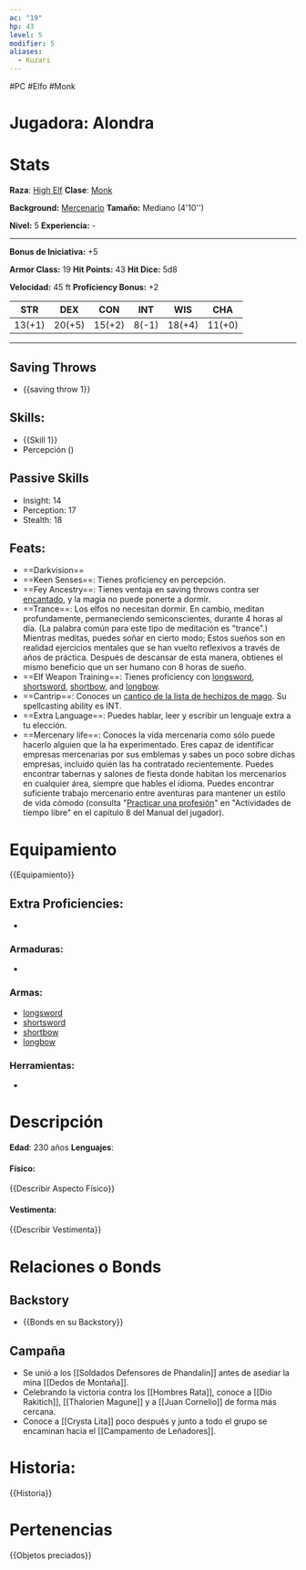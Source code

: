 ```yaml
---
ac: "19"
hp: 43
level: 5
modifier: 5
aliases:
  - Kuzari
---
```

#PC #Elfo #Monk
# Jugadora: Alondra
# Stats
**Raza**: [High Elf](https://5e.tools/races.html#elf%20(high)_phb)
**Clase**: [Monk](https://5e.tools/classes.html#monk_phb)

**Background:** [Mercenario](https://5e.tools/backgrounds.html#mercenary%20veteran_scag)
**Tamaño:** Mediano (4'10'')

**Nivel:** 5
**Experiencia:** -
***
**Bonus de Iniciativa:** +5

**Armor Class:** 19
**Hit Points:** 43
**Hit Dice:** 5d8

**Velocidad:** 45 ft
**Proficiency Bonus:** +2

|  STR   |  DEX   |  CON   |  INT  |  WIS   |  CHA   |
| :----: | :----: | :----: | :---: | :----: | :----: |
| 13(+1) | 20(+5) | 15(+2) | 8(-1) | 18(+4) | 11(+0) |
***
## Saving Throws
- {{saving throw 1}}
## **Skills**:
- {{Skill 1}}
- Percepción ()
## Passive Skills
- Insight: 14 
- Perception: 17
- Stealth: 18
## Feats:
- ==Darkvision==
- ==Keen Senses==: Tienes proficiency en percepción.
- ==Fey Ancestry==: Tienes ventaja en saving throws contra ser [encantado](https://5e.tools/conditionsdiseases.html#charmed_phb), y la magia no puede ponerte a dormir.
- ==Trance==: Los elfos no necesitan dormir. En cambio, meditan profundamente, permaneciendo semiconscientes, durante 4 horas al día. (La palabra común para este tipo de meditación es "trance".) Mientras meditas, puedes soñar en cierto modo; Estos sueños son en realidad ejercicios mentales que se han vuelto reflexivos a través de años de práctica. Después de descansar de esta manera, obtienes el mismo beneficio que un ser humano con 8 horas de sueño.
- ==Elf Weapon Training==: Tienes proficiency con [longsword](https://5e.tools/items.html#longsword_phb), [shortsword](https://5e.tools/items.html#shortsword_phb), [shortbow](https://5e.tools/items.html#shortbow_phb), and [longbow](https://5e.tools/items.html#longbow_phb).
- ==Cantrip==: Conoces un [cantico de la lista de hechizos de mago](https://5e.tools/spells.html#blankhash,flstlevel:0=1,flstclass:wizard=1). Su spellcasting ability es INT.
- ==Extra Language==: Puedes hablar, leer y escribir un lenguaje extra a tu elección.
- ==Mercenary life==: Conoces la vida mercenaria como sólo puede hacerlo alguien que la ha experimentado. Eres capaz de identificar empresas mercenarias por sus emblemas y sabes un poco sobre dichas empresas, incluido quién las ha contratado recientemente. Puedes encontrar tabernas y salones de fiesta donde habitan los mercenarios en cualquier área, siempre que hables el idioma. Puedes encontrar suficiente trabajo mercenario entre aventuras para mantener un estilo de vida cómodo (consulta "[Practicar una profesión](https://5e.tools/book.html#PHB,8,practicing%20a%20profession,0)" en "Actividades de tiempo libre" en el capítulo 8 del Manual del jugador).
# Equipamiento
{{Equipamiento}}
## Extra Proficiencies:
- 
### Armaduras:
- 
### Armas:
- [longsword](https://5e.tools/items.html#longsword_phb)
- [shortsword](https://5e.tools/items.html#shortsword_phb)
- [shortbow](https://5e.tools/items.html#shortbow_phb)
- [longbow](https://5e.tools/items.html#longbow_phb)
### Herramientas:
- 
# Descripción
**Edad**: 230 años
**Lenguajes**:
#### Físico:
{{Describir Aspecto Físico}}
#### Vestimenta: 
{{Describir Vestimenta}}
# Relaciones o Bonds
## Backstory
- {{Bonds en su Backstory}}
## Campaña
- Se unió a los [[Soldados Defensores de Phandalin]] antes de asediar la mina [[Dedos de Montaña]].
- Celebrando la victoria contra los [[Hombres Rata]], conoce a [[Dio Rakitich]], [[Thalorien Magune]] y a [[Juan Cornelio]] de forma más cercana.
- Conoce a [[Crysta Lita]] poco después y junto a todo el grupo se encaminan hacia el [[Campamento de Leñadores]]. 
# Historia:
{{Historia}}
# Pertenencias
{{Objetos preciados}}
